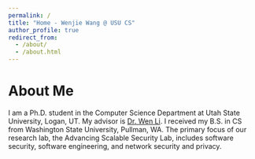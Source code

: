 ```yaml
---
permalink: /
title: "Home - Wenjie Wang @ USU CS"
author_profile: true
redirect_from: 
  - /about/
  - /about.html
---
```


About Me
======
I am a Ph.D. student in the Computer Science Department at Utah State University, Logan, UT. My advisor is [Dr. Wen Li](https://awen-li.github.io/). I received my B.S. in CS from Washington State University, Pullman, WA. The primary focus of our research lab, the Advancing Scalable Security Lab, includes software security, software engineering, and network security and privacy.

